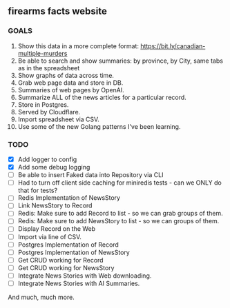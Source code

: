 ## firearms facts website

### GOALS

1. Show this data in a more complete format: https://bit.ly/canadian-multiple-murders
2. Be able to search and show summaries: by province, by City, same tabs as in the spreadsheet
3. Show graphs of data across time.
4. Grab web page data and store in DB.
5. Summaries of web pages by OpenAI.
6. Summarize ALL of the news articles for a particular record.
7. Store in Postgres.
8. Served by Cloudflare.
9. Import spreadsheet via CSV.
10. Use some of the new Golang patterns I've been learning.

### TODO
- [x] Add logger to config
- [x] Add some debug logging
- [ ] Be able to insert Faked data into Repository via CLI
- [ ] Had to turn off client side caching for miniredis tests - can we ONLY do that for tests?
- [ ] Redis Implementation of NewsStory
- [ ] Link NewsStory to Record
- [ ] Redis: Make sure to add Record to list - so we can grab groups of them.
- [ ] Redis: Make sure to add NewsStory to list - so we can groups of them.
- [ ] Display Record on the Web
- [ ] Import via line of CSV.
- [ ] Postgres Implementation of Record
- [ ] Postgres Implementation of NewsStory
- [ ] Get CRUD working for Record
- [ ] Get CRUD working for NewsStory
- [ ] Integrate News Stories with Web downloading.
- [ ] Integrate News Stories with AI Summaries.

And much, much more.